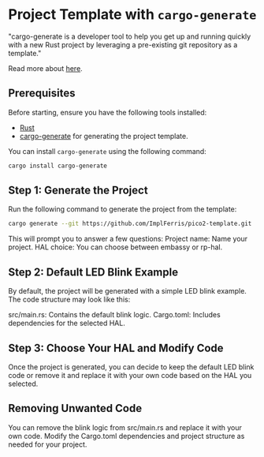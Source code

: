 # Project Template with `cargo-generate`

"cargo-generate is a developer tool to help you get up and running quickly with a new Rust project by leveraging a pre-existing git repository as a template."

Read more about [here](https://github.com/cargo-generate/cargo-generate).
 
## Prerequisites

Before starting, ensure you have the following tools installed:

- [Rust](https://www.rust-lang.org/tools/install)
- [cargo-generate](https://github.com/cargo-generate/cargo-generate) for generating the project template.

You can install `cargo-generate` using the following command:
```sh
cargo install cargo-generate
```

## Step 1: Generate the Project
Run the following command to generate the project from the template:

```sh
cargo generate --git https://github.com/ImplFerris/pico2-template.git
```

This will prompt you to answer a few questions:
Project name: Name your project.
HAL choice: You can choose between embassy or rp-hal.

## Step 2: Default LED Blink Example
By default, the project will be generated with a simple LED blink example. The code structure may look like this:

src/main.rs: Contains the default blink logic.
Cargo.toml: Includes dependencies for the selected HAL.

## Step 3: Choose Your HAL and Modify Code
Once the project is generated, you can decide to keep the default LED blink code or remove it and replace it with your own code based on the HAL you selected.

## Removing Unwanted Code
You can remove the blink logic from src/main.rs and replace it with your own code. Modify the Cargo.toml dependencies and project structure as needed for your project.

